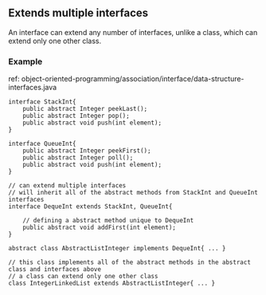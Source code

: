 ## Extends multiple interfaces
An interface can extend any number of interfaces, unlike a class, which can extend only one other class.

### Example
ref: object-oriented-programming/association/interface/data-structure-interfaces.java
```
interface StackInt{
    public abstract Integer peekLast();
    public abstract Integer pop();
    public abstract void push(int element);
}

interface QueueInt{
    public abstract Integer peekFirst();
    public abstract Integer poll();
    public abstract void push(int element);
}

// can extend multiple interfaces
// will inherit all of the abstract methods from StackInt and QueueInt interfaces
interface DequeInt extends StackInt, QueueInt{

    // defining a abstract method unique to DequeInt
    public abstract void addFirst(int element);
}

abstract class AbstractListInteger implements DequeInt{ ... }

// this class implements all of the abstract methods in the abstract class and interfaces above
// a class can extend only one other class
class IntegerLinkedList extends AbstractListInteger{ ... }
```
